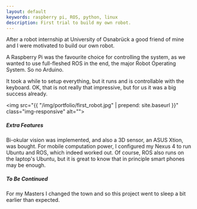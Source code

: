 ```yaml
---
layout: default
keywords: raspberry pi, ROS, python, linux
description: First trial to build my own robot.
---
```


After a robot internship at University of Osnabrück a good friend of mine
and I were motivated to build our own robot.

A Raspberry Pi was the favourite choice for controlling the system, as we
wanted to use full-fleshed ROS in the end, the major Robot Operating System.
So no Arduino.

It took a while to setup everything, but it runs and is controllable with
the keyboard. OK, that is not really that impressive, but for us it was a big
success already.

<img src="{{ "/img/portfolio/first_robot.jpg" | prepend: site.baseurl }}" class="img-responsive" alt="">

##### Extra Features

Bi-okular vision was implemented, and also a 3D sensor, an ASUS Xtion, was bought.
For mobile computation power, I configured my Nexus 4 to run Ubuntu and ROS,
which indeed worked out. Of course, ROS also runs on the laptop's Ubuntu,
but it is great to know that in principle smart phones may be enough.

##### To Be Continued
For my Masters I changed the town and so this project went to sleep a bit earlier
than expected.
